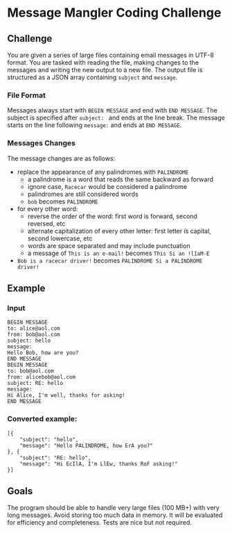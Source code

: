 # Message Mangler Coding Challenge

## Challenge

You are given a series of large files containing email messages in UTF-8 format.
You are tasked with reading the file, making changes to the messages and writing the new output to a new file.
The output file is structured as a JSON array containing `subject` and `message`.

### File Format

Messages always start with `BEGIN MESSAGE` and end with `END MESSAGE`.
The subject is specified after `subject: ` and ends at the line break.
The message starts on the line following `message:` and ends at `END MESSAGE`.

### Messages Changes

The message changes are as follows:
  - replace the appearance of any palindromes with `PALINDROME`
    - a palindrome is a word that reads the same backward as forward
    - ignore case, `Racecar` would be considered a palindrome
    - palindromes are still considered words
    - `bob` becomes `PALINDROME`
  - for every other word:
    - reverse the order of the word: first word is forward, second reversed, etc
    - alternate capitalization of every other letter: first letter is capital, second lowercase, etc 
    - words are space separated and may include punctuation
    - a message of `This is an e-mail!` becomes `This Si an !lIaM-E`
  - `Bob is a racecar driver!` becomes `PALINDROME Si a PALINDROME driver!`

## Example

### Input

```
BEGIN MESSAGE
to: alice@aol.com
from: bob@aol.com
subject: hello
message:
Hello Bob, how are you?
END MESSAGE
BEGIN MESSAGE
to: bob@aol.com
from: alicebob@aol.com
subject: RE: hello
message:
Hi Alice, I'm well, thanks for asking!
END MESSAGE
```

### Converted example:

```
[{
	"subject": "hello",
	"message": "Hello PALINDROME, how ErA you?"
}, {
	"subject": "RE: hello",
	"message": "Hi EcIlA, I'm LlEw, thanks RoF asking!"
}]
```

## Goals

The program should be able to handle very large files (100 MB+) with very long messages. Avoid storing too much data in memory.
It will be evaluated for efficiency and completeness.
Tests are nice but not required.
